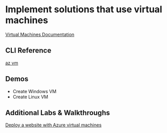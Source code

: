 # Implement solutions that use virtual machines

[Virtual Machines Documentation](https://docs.microsoft.com/en-us/azure/virtual-machines/)

## CLI Reference

[az vm](https://docs.microsoft.com/en-us/cli/azure/vm?view=azure-cli-latest)

## Demos

- Create Windows VM
- Create Linux VM

## Additional Labs & Walkthroughs

[Deploy a website with Azure virtual machines](https://docs.microsoft.com/en-us/learn/paths/deploy-a-website-with-azure-virtual-machines/)
